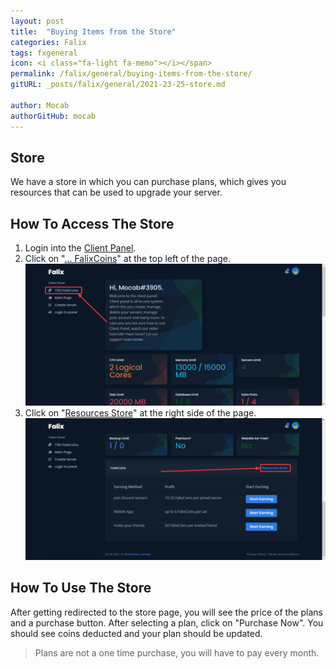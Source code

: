 ```yaml
---
layout: post
title:  "Buying Items from the Store"
categories: Falix
tags: fxgeneral
icon: <i class="fa-light fa-memo"></i></span>
permalink: /falix/general/buying-items-from-the-store/
gitURL: _posts/falix/general/2021-23-25-store.md

author: Mocab
authorGitHub: mocab
---
```


## Store
We have a store in which you can purchase plans, which gives you resources that can be used to upgrade your server.

## How To Access The Store
1. Login into the [Client Panel](https://client.falixnodes.net).
2. Click on "[... FalixCoins](https://client.falixnodes.net/coins)" at the top left of the page.
![image](../../../assets/images/posts/falix/buying-items-from-the-store/1.png)
3. Click on "[Resources Store](https://client.falixnodes.net/store)" at the right side of the page.
![image](../../../assets/images/posts/falix/buying-items-from-the-store/2.png)

## How To Use The Store
After getting redirected to the store page, you will see the price of the plans and a purchase button. After selecting a plan, click on "Purchase Now". You should see coins deducted and your plan should be updated.

> Plans are not a one time purchase, you will have to pay every month.